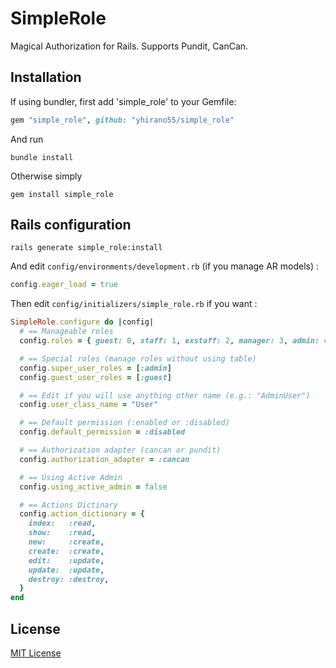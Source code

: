 # SimpleRole

Magical Authorization for Rails. Supports Pundit, CanCan.

## Installation

If using bundler, first add 'simple_role' to your Gemfile:

```ruby
gem "simple_role", github: "yhirano55/simple_role"
```

And run

    bundle install

Otherwise simply

    gem install simple_role

## Rails configuration

    rails generate simple_role:install

And edit `config/environments/development.rb` (if you manage AR models) :

```ruby
config.eager_load = true
```

Then edit `config/initializers/simple_role.rb` if you want :

```ruby
SimpleRole.configure do |config|
  # == Manageable roles
  config.roles = { guest: 0, staff: 1, exstaff: 2, manager: 3, admin: 4 }

  # == Special roles (manage roles without using table)
  config.super_user_roles = [:admin]
  config.guest_user_roles = [:guest]

  # == Edit if you will use anything other name (e.g.: "AdminUser")
  config.user_class_name = "User"

  # == Default permission (:enabled or :disabled)
  config.default_permission = :disabled

  # == Authorization adapter (cancan or pundit)
  config.authorization_adapter = :cancan

  # == Using Active Admin
  config.using_active_admin = false

  # == Actions Dictinary
  config.action_dictionary = {
    index:   :read,
    show:    :read,
    new:     :create,
    create:  :create,
    edit:    :update,
    update:  :update,
    destroy: :destroy,
  }
end
```

## License

[MIT License](http://opensource.org/licenses/MIT)
